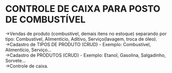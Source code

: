 # CONTROLE DE CAIXA PARA POSTO DE COMBUSTÍVEL

->Vendas de produto (combustível, demais itens no estoque) separando por tipo: Combustível, Alimentício, Aditivo, Serviço(lavagem, troca de óleo).<br>
->Cadastro de TIPOS DE PRODUTO (CRUD) 	- Exemplo: Combustível, Alimentício, Serviço...<br>
->Cadastro de PRODUTOS (CRUD) 		- Exemplo: Etanol, Gasolina, Salgadinho, Sorvete...<br>
->Controle de caixa.
